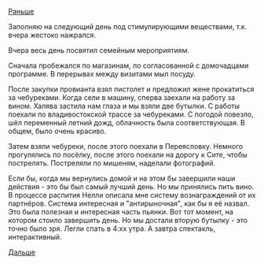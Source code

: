[Раньше](2019.05.31.md)

Заполняю на следующий день под стимулирующими веществами, т.к. вчера жестоко нажрался.

Вчера весь день посвятил семейным мероприятиям.

Сначала пробежался по магазинам, по согласованной с домочадцами программе.
В перерывах между визитами мыл посуду.

После закупки провианта взял пистолет и предложил жене прокатиться за чебуреками.
Когда сели в машину, сперва заехали на работу за вином. Халява застила нам глаза и мы взяли две бутылки.
С работы поехали по владивостокской трассе за чебуреками. С погодой повезло, шёл переменный летний дожд, облачность была соответствующая. В общем, было очень красиво.

Затем взяли чебуреки, после этого поехали в Переясловку. Немного прогулялись по посёлку, после этого поехали на дорогу к Сите, чтобы пострелять.
Постреляли по мишеням, наделали фотографий.

Если бы, когда мы вернулись домой и на этом бы завершили наши действия - это бы был самый лучший день. Но мы принялись пить вино.
В процессе распития Нелли описала мне систему вознаграждений от их партнёров. Система интересная и "антирыночная", как бы я её назвал.
Это была полезная и интересная часть пьянки.
Вот тот момент, на котором стоило завершить день.
Но мы достали вторую бутылку - это точно было зря.
Легли спать в 4:хх утра. А завтра спектакль, интерактивный.

 [Дальше](2019.06.02.md)